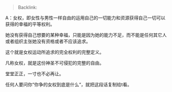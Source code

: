> Backlink: 

A：女权，即女性与男性一样自由的运用自己的一切能力和资源获得自己一切可以获得的幸福的平等权利。

她没有获得自己想要的某种幸福，只能是因为她的能力不足，而不能是任何其它人或者组织主张她没有资格或者不应该追求。

这个就是女权运动所追求的完全权利的完整定义。

凡称女权，就是这份神圣不可侵犯的完整的自由。

堂堂正正，一寸也不必再让。

任何人要问你“你争的女权到底是什么“，就把这段话复制给t看。
